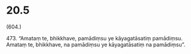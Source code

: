 

# 20.5


(604.)

473\. “Amataṃ te, bhikkhave, pamādiṃsu ye kāyagatāsatiṃ pamādiṃsu. Amataṃ te, bhikkhave, na pamādiṃsu ye kāyagatāsatiṃ na pamādiṃsu”.



